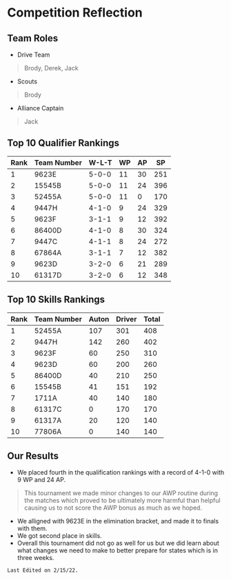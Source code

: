 # Competition Reflection
## Team Roles
- Drive Team
> Brody, Derek, Jack
- Scouts
> Brody
- Alliance Captain
> Jack

## Top 10 Qualifier Rankings
| Rank | Team Number | W-L-T | WP | AP  | SP  |
|------|-------------|-------|----|-----|-----|
| 1    | 9623E        | 5-0-0 | 11 | 30  | 251 |
| 2    | 15545B      | 5-0-0 | 11 | 24  | 396 |
| 3    | 52455A       | 5-0-0 | 11 | 0  | 170 |
| 4    | 9447H       | 4-1-0 | 9 | 24  | 329 |
| 5    | 9623F       | 3-1-1 | 9 |12  | 392 |
| 6    | 86400D      | 4-1-0 | 8 | 30  | 324 |
| 7    | 9447C       | 4-1-1 | 8 | 24  | 272 |
| 8    | 67864A       | 3-1-1 | 7  | 12  | 382 |
| 9    | 9623D      | 3-2-0 | 6  | 21  | 289 |
| 10   | 61317D       | 3-2-0 | 6  | 12  | 348 |

## Top 10 Skills Rankings
| Rank | Team Number | Auton | Driver | Total |
|------|-------------|-------|--------|-------|
| 1    | 52455A       | 107   | 301    | 408   |
| 2    | 9447H       | 142    | 260    | 402   |
| 3    | 9623F       | 60    | 250    | 310   |
| 4    | 9623D      | 60    | 200    |  260  |
| 5    | 86400D       | 40    | 210    | 250   |
| 6    | 15545B       | 41    | 151    | 192   |
| 7    | 1711A       | 40    | 140    | 180   |
| 8    | 61317C      | 0    | 170    | 170   |
| 9    | 61317A       | 20     | 120    | 140   |
| 10   | 77806A      | 0    | 140    | 140   |

## Our Results
- We placed fourth in the qualification rankings with a record of 4-1-0 with 9 WP and 24 AP. 
> This tournament we made minor changes to our AWP routine during the matches which proved to be ultimately more harmful than helpful causing us to not score the AWP bonus as much as we hoped.
- We alligned with 9623E in the elimination bracket, and made it to finals with them. 
- We got second place in skills.
- Overall this tournament did not go as well for us but we did learn about what changes we need to make to better prepare for states which is in three weeks.


```{important}
Last Edited on 2/15/22.
```